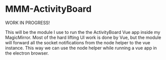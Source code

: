 # MMM-ActivityBoard

WORK IN PROGRESS!

This will be the module I use to run the the ActivityBoard Vue app inside my MagicMirror.
Most of the hard lifting UI work is done by Vue, but the module will forward all the socket notifications from the node helper to the vue instance.
This way we can use the node helper while running a vue app in the electron browser.

